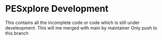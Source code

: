 # PESxplore Development

This contains all the incomplete code or code which is still under develeopment.
This will me merged with main by maintainer
Only push to this branch
